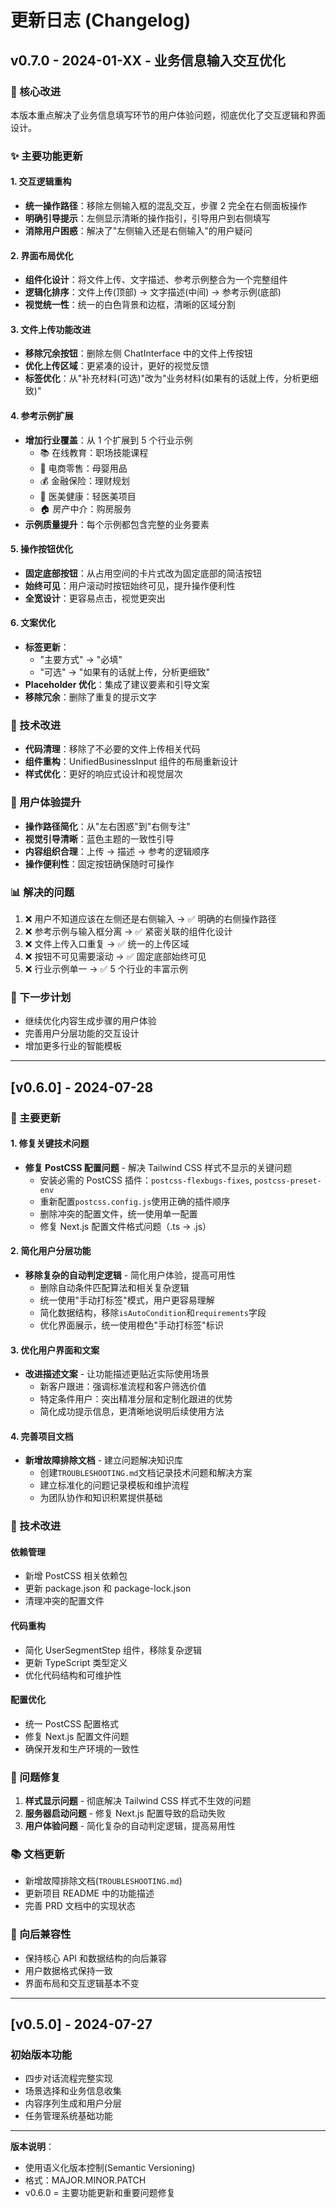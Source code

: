 # 更新日志 (Changelog)

## v0.7.0 - 2024-01-XX - 业务信息输入交互优化

### 🎯 核心改进

本版本重点解决了业务信息填写环节的用户体验问题，彻底优化了交互逻辑和界面设计。

### ✨ 主要功能更新

#### 1. 交互逻辑重构

- **统一操作路径**：移除左侧输入框的混乱交互，步骤 2 完全在右侧面板操作
- **明确引导提示**：左侧显示清晰的操作指引，引导用户到右侧填写
- **消除用户困惑**：解决了"左侧输入还是右侧输入"的用户疑问

#### 2. 界面布局优化

- **组件化设计**：将文件上传、文字描述、参考示例整合为一个完整组件
- **逻辑化排序**：文件上传(顶部) → 文字描述(中间) → 参考示例(底部)
- **视觉统一性**：统一的白色背景和边框，清晰的区域分割

#### 3. 文件上传功能改进

- **移除冗余按钮**：删除左侧 ChatInterface 中的文件上传按钮
- **优化上传区域**：更紧凑的设计，更好的视觉反馈
- **标签优化**：从"补充材料(可选)"改为"业务材料(如果有的话就上传，分析更细致)"

#### 4. 参考示例扩展

- **增加行业覆盖**：从 1 个扩展到 5 个行业示例
  - 📚 在线教育：职场技能课程
  - 🛒 电商零售：母婴用品
  - 💰 金融保险：理财规划
  - 🏥 医美健康：轻医美项目
  - 🏠 房产中介：购房服务
- **示例质量提升**：每个示例都包含完整的业务要素

#### 5. 操作按钮优化

- **固定底部按钮**：从占用空间的卡片式改为固定底部的简洁按钮
- **始终可见**：用户滚动时按钮始终可见，提升操作便利性
- **全宽设计**：更容易点击，视觉更突出

#### 6. 文案优化

- **标签更新**：
  - "主要方式" → "必填"
  - "可选" → "如果有的话就上传，分析更细致"
- **Placeholder 优化**：集成了建议要素和引导文案
- **移除冗余**：删除了重复的提示文字

### 🔧 技术改进

- **代码清理**：移除了不必要的文件上传相关代码
- **组件重构**：UnifiedBusinessInput 组件的布局重新设计
- **样式优化**：更好的响应式设计和视觉层次

### 🎨 用户体验提升

- **操作路径简化**：从"左右困惑"到"右侧专注"
- **视觉引导清晰**：蓝色主题的一致性引导
- **内容组织合理**：上传 → 描述 → 参考的逻辑顺序
- **操作便利性**：固定按钮确保随时可操作

### 📊 解决的问题

1. ❌ 用户不知道应该在左侧还是右侧输入 → ✅ 明确的右侧操作路径
2. ❌ 参考示例与输入框分离 → ✅ 紧密关联的组件化设计
3. ❌ 文件上传入口重复 → ✅ 统一的上传区域
4. ❌ 按钮不可见需要滚动 → ✅ 固定底部始终可见
5. ❌ 行业示例单一 → ✅ 5 个行业的丰富示例

### 🚀 下一步计划

- 继续优化内容生成步骤的用户体验
- 完善用户分层功能的交互设计
- 增加更多行业的智能模板

---

## [v0.6.0] - 2024-07-28

### 🎯 主要更新

#### 1. 修复关键技术问题

- **修复 PostCSS 配置问题** - 解决 Tailwind CSS 样式不显示的关键问题
  - 安装必需的 PostCSS 插件：`postcss-flexbugs-fixes`, `postcss-preset-env`
  - 重新配置`postcss.config.js`使用正确的插件顺序
  - 删除冲突的配置文件，统一使用单一配置
  - 修复 Next.js 配置文件格式问题（.ts → .js）

#### 2. 简化用户分层功能

- **移除复杂的自动判定逻辑** - 简化用户体验，提高可用性
  - 删除自动条件匹配算法和相关复杂逻辑
  - 统一使用"手动打标签"模式，用户更容易理解
  - 简化数据结构，移除`isAutoCondition`和`requirements`字段
  - 优化界面展示，统一使用橙色"手动打标签"标识

#### 3. 优化用户界面和文案

- **改进描述文案** - 让功能描述更贴近实际使用场景
  - 新客户跟进：强调标准流程和客户筛选价值
  - 特定条件用户：突出精准分层和定制化跟进的优势
  - 简化成功提示信息，更清晰地说明后续使用方法

#### 4. 完善项目文档

- **新增故障排除文档** - 建立问题解决知识库
  - 创建`TROUBLESHOOTING.md`文档记录技术问题和解决方案
  - 建立标准化的问题记录模板和维护流程
  - 为团队协作和知识积累提供基础

### 🔧 技术改进

#### 依赖管理

- 新增 PostCSS 相关依赖包
- 更新 package.json 和 package-lock.json
- 清理冲突的配置文件

#### 代码重构

- 简化 UserSegmentStep 组件，移除复杂逻辑
- 更新 TypeScript 类型定义
- 优化代码结构和可维护性

#### 配置优化

- 统一 PostCSS 配置格式
- 修复 Next.js 配置文件问题
- 确保开发和生产环境的一致性

### 🐛 问题修复

1. **样式显示问题** - 彻底解决 Tailwind CSS 样式不生效的问题
2. **服务器启动问题** - 修复 Next.js 配置导致的启动失败
3. **用户体验问题** - 简化复杂的自动判定逻辑，提高易用性

### 📚 文档更新

- 新增故障排除文档(`TROUBLESHOOTING.md`)
- 更新项目 README 中的功能描述
- 完善 PRD 文档中的实现状态

### 🔄 向后兼容性

- 保持核心 API 和数据结构的向后兼容
- 用户数据格式保持一致
- 界面布局和交互逻辑基本不变

---

## [v0.5.0] - 2024-07-27

### 初始版本功能

- 四步对话流程完整实现
- 场景选择和业务信息收集
- 内容序列生成和用户分层
- 任务管理系统基础功能

---

**版本说明**：

- 使用语义化版本控制(Semantic Versioning)
- 格式：MAJOR.MINOR.PATCH
- v0.6.0 = 主要功能更新和重要问题修复
